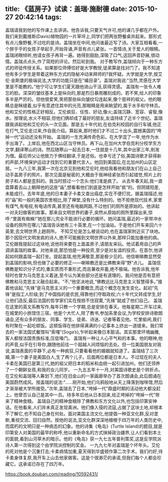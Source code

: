 title: 《蓝房子》试读：盖瑞·施耐德
date: 2015-10-27 20:42:14
tags:
---

盖瑞请我到他的写作课上去讲讲。他告诉我,只要天气许可,他的课几乎都在户外。我们来到戴维斯(Davis)植物园的一片草坪上,同学们把两张野餐桌并起来。那形式有点儿像野餐,不过吃的是诗。盖瑞坐在中间,他问谁最近写了诗。大家互相看看,一个胖乎乎的女孩子举起手,开始背诵,声音有点儿紧张。一首情诗,关于爱人的眼睛。盖瑞闭眼倾听,他请女孩子再背一遍。她得到鼓励,深吸了口气,这回声音舒展,很动情。盖瑞点点头,作了简短的评论。然后轮到我。     对于教写作,盖瑞倾向于一种东方式的师徒传授关系。如果那位师傅恰好是大学教授,徒弟算是找对门了。我不知道他有多少学生是带着这种东方式的隐秘冲动来拜师的?我怀疑。大学就是大学,按艾伦·金斯堡的极端说法,大学的功能只是在“编目录”。盖瑞对我说:“当然,灵感在大学里是不能教的。”他宁可让学生们夏天跟他进山干活,获得灵感。     盖瑞有一张令人难忘的脸。深深的皱纹基本上是纵向的,那是烈日暴雨雕刻成的。若不笑,给人的印象多半是严厉的。但他很爱笑,笑把那些纵向皱纹勾连起来,像个慈祥的祖父。他的眼睛总是眯缝着,似乎有意遮住其中的光亮,那眼睛是用来眺望的,属于水手和守林员。     他和艾伦的性格正好相反。艾伦疯狂、任性、好动,像火;盖瑞沉静、宽容、睿智,像水。按理说,水火不相容,但他们俩却成了最好的朋友,友谊持续了近半个世纪。盖瑞跟我讲起他和艾伦的头一次见面。那是五十年代初,在伯克利校园的自行车铺,他正在打气,艾伦走过来,作自我介绍。算起来,那时他们才不过二十出头,震撼美国的“垮掉一代”运动还没有开始。     盖瑞的一生充满传奇色彩。在大学混了一年,他作为水手出海了。上岸后,他在西北山区当守林员。再下山,在加州大学伯克利分校学东方文学,翻译寒山的诗。然后随寒山一起去日本,一住就是十几年,其中出家三年,削发为僧。最后师父让他致力于佛经翻译,于是还俗。也幸亏还了俗,美国诗歌才获得新的声部,环境保护运动才找到它的重要代言人。他回到美国后,在北加州的山区定居。一九八三年,我第一次在北京见到他和艾伦时,他给我看他和朋友们在山上自己动手盖房子的照片。那次见面是秘密的,大概由于我神经紧张而引起错觉,照片上的房子和人都是歪斜的。我当时掠过一个念头:他们准是疯了。     从去年春天起,我一直盘算着去山上朝拜他的这座“庙”,想看看他们到底是怎样开始“疯”的。但阴错阳差,未能成行。去年年底,他的日本妻子卡柔又查出癌症,实在不便打扰。据盖瑞描述,他的“庙”和一般的美国农舍相比,除了禅堂,没有什么特别的。他不拒绝现代技术,家里有煤气,有电视,有电话传真,甚至还有电脑网路,不过他们的厕所是原始的。他讲起一对夫妇做客的故事。那来自文明世界的妻子,突然从原始的厕所里蹿出来,惊呼:“里面有蜘蛛!”她在那儿完全不能进行必要的循环。她问盖瑞,最近的一家带冲水设备的厕所在哪儿?盖瑞告诉她有三十英里,在一个加油站。于是他们开车来回六十英里,去文明世界上趟厕所。 不知艾伦是怎么被说动的,也在盖瑞家附近买了块地。那个因现代文明发疯的诗人,绝不可能搬到文明世界以外来,那样只能加重他的病。艾伦跟我提起过这块地,说他将来要在上面盖房子,请朋友来玩。他试着用自己的声调讲盖瑞的故事。对他来说,那恐怕是一种投资,至少是对友谊的投资。在首尔,他讲起如何跟盖瑞一起打坐。提起盖瑞,他充满敬意,那是极少见的。他信喇嘛教显然受到盖瑞的影响,但也做了必要的修正——喇嘛教还是比佛教来得“野”点儿。     盖瑞信佛教是知识分子式的,重实质而不重形式,而且兼收并蓄,绝不极端。他告诉我,他年轻时也曾为马克思主义着迷,至今认为某些部分还是有道理的。我问他是否有意把佛教和马克思主义融合起来。“不,”他坚决地说,“佛教远比马克思主义智慧得多。”接着他谈起,“先锋”是马克思主义的一个重要概念,而这个概念在发生变化。起初“先锋”是指工人阶级;到了中国指的是农民,得靠他们夺取政权;六十年代又转成学生,好让他们造反;最后法国的哲学家们实在按捺不住寂寞,“先锋”就成了他们自己。     盖瑞在这里的英文系教写作,每年只教一个学期,总是安排在春天。他每星期二开车过来,在城里的小旅馆住三宿。他是个大忙人,除了教书,参加系里会议,为学校安排诗歌朗诵会,还有众多的朋友、同事、学生、徒弟、诗迷、记者等着见他。忙里偷闲,我们有时聚在一起吃顿饭。这顿饭得在他排得满满的小记事本上挤出一道缝来。我们常去的一家法国式餐馆叫“索嘎”(Soga’s),乍听起来像日本脏话。其实那里环境幽雅,客人都按法国贵族标准,压低嗓门。     盖瑞有一种让人心平气和的本事。他的眼神,他的声音,似乎在引导你,跟随他前往一个超越人间烦恼的去处。但一位美国朋友对我说,盖瑞表面的平静下,必有一种疯狂,只要看看他的婚姻就知道了。盖瑞结了三次婚,第一个妻子是美国白人,生了两个儿子。后面两位都是日本人。不过现在的夫人卡柔在美国已是第三代,她的祖父把日本的稻米和血统一起引进加州。他们还领养了一个朝鲜女孩,和我的女儿同岁。     一九五五年十一月,对美国诗歌史是个转折点。在艾伦和盖瑞等人筹划下,他们在旧金山的一家画廊举办了首次朗诵会,此后朗诵在美国蔚然成风。按盖瑞的说法:“……刚开始,他们乌鸦般地从天上降落到咖啡馆,然后才渐渐被大学所接受。”次年,盖瑞去了日本,“垮掉一代”鼎盛时期的活动他大都没赶上。他曾否认自己是其中一员。待多年后他从日本回来,给正垮掉的“垮掉一代”带来了精神食粮。     盖瑞自己的精神食粮除了佛教和东方文化以外,也包括印第安神话。在他看来,人们并未真正发现美洲。他们像入侵的流寇,占据了这块土地,却根本不了解它,也不知自己身在何处。面对美国主流文化,他提倡一种亚文化群,反对垄断,重视交流、回归自然。按他的说法,亚文化群深深地植根于四万年的人类历史中,而腐朽的文明只是一种病态的幻象。他的诗集《龟岛》(Turtle Island)的题目,就是印第安人对美国的最早的称呼,他以重新命名的方式抹掉政治疆界,让人们看到本土的面貌,看到山河草木的暗示。他的《龟岛》获一九七五年普利策奖,这是反学院派诗人第一次得到这个由学院派控制的奖金。     一九九七年对盖瑞是个坏年头。艾伦的死对他是个沉重打击;卡柔病情加重,夏天得到华盛顿作第二次手术。我们约好,待卡柔身体复原,我开车上山去他家做客。这是个很渺茫的承诺,但我们每个人都会珍藏它。这承诺已存在了四万年。

https://book.douban.com/reading/10592431/

